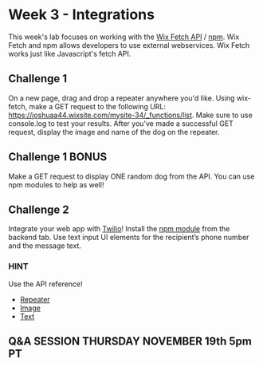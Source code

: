 # Week 3 - Integrations
This week's lab focuses on working with the [Wix Fetch API](https://www.wix.com/corvid/reference/wix-fetch/fetch) / [npm](https://www.wix.com/corvid/feature/npm-packages). Wix Fetch and npm allows developers to use external webservices. Wix Fetch works just like Javascript's fetch API.

## Challenge 1

On a new page, drag and drop a repeater anywhere you'd like. Using wix-fetch, make a GET request to the following URL: https://joshuaa44.wixsite.com/mysite-34/_functions/list. Make sure to use console.log to test your results. After you've made a successful GET request, display the image and name of the dog on the repeater.

## Challenge 1 BONUS 

Make a GET request to display ONE random dog from the API. You can use npm modules to help as well! 


## Challenge 2

Integrate your web app with [Twilio](https://www.twilio.com/docs/voice/client/javascript/quickstart)! Install the [npm module](https://www.npmjs.com/package/twilio) from the backend tab. Use text input UI elements for the recipient’s phone number and the message text.



### HINT
Use the API reference! 

	
* [Repeater](https://www.wix.com/corvid/reference/$w/repeater)
* [Image](https://www.wix.com/corvid/reference/$w/image)
* [Text](https://www.wix.com/corvid/reference/$w/text/text)

## Q&A SESSION THURSDAY NOVEMBER 19th 5pm PT
